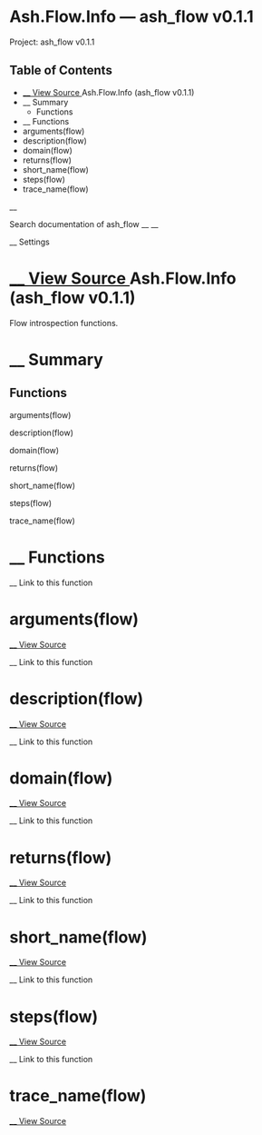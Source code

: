 # Ash.Flow.Info — ash_flow v0.1.1

Project: ash_flow v0.1.1

## Table of Contents

- [ __ View Source ](external_link) Ash.Flow.Info (ash_flow v0.1.1)
- __ Summary
  - Functions
- __ Functions
- arguments(flow)
- description(flow)
- domain(flow)
- returns(flow)
- short_name(flow)
- steps(flow)
- trace_name(flow)

__

Search documentation of ash_flow __ __

__ Settings

#  [ __ View Source ](external_link) Ash.Flow.Info (ash_flow v0.1.1)

Flow introspection functions.

#  __ Summary

##  Functions

arguments(flow)

description(flow)

domain(flow)

returns(flow)

short_name(flow)

steps(flow)

trace_name(flow)

#  __ Functions

__ Link to this function

# arguments(flow)

[ __ View Source ](external_link)

__ Link to this function

# description(flow)

[ __ View Source ](external_link)

__ Link to this function

# domain(flow)

[ __ View Source ](external_link)

__ Link to this function

# returns(flow)

[ __ View Source ](external_link)

__ Link to this function

# short_name(flow)

[ __ View Source ](external_link)

__ Link to this function

# steps(flow)

[ __ View Source ](external_link)

__ Link to this function

# trace_name(flow)

[ __ View Source ](external_link)
